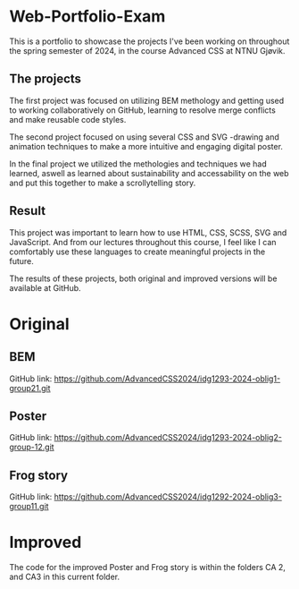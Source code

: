 # Web-Portfolio-Exam

This is a portfolio to showcase the projects I've been working on throughout the spring semester of 2024, in the course Advanced CSS at NTNU Gjøvik.

## The projects

The first project was focused on utilizing BEM methology and getting used to working collaboratively on GitHub, learning to resolve merge conflicts 
and make reusable code styles.

The second project focused on using several CSS and SVG -drawing and animation techniques to make a more intuitive and engaging digital poster.

In the final project we utilized the methologies and techniques we had learned, aswell as learned about sustainability and accessability on the web 
and put this together to make a scrollytelling story. 

## Result

This project was important to learn how to use HTML, CSS, SCSS, SVG and JavaScript. And from our lectures throughout this course, I feel like I can comfortably use these
languages to create meaningful projects in the future.

The results of these projects, both original and improved versions will be available at GitHub.

# Original
## BEM
GitHub link: https://github.com/AdvancedCSS2024/idg1293-2024-oblig1-group21.git

## Poster
GitHub link: https://github.com/AdvancedCSS2024/idg1293-2024-oblig2-group-12.git

## Frog story
GitHub link: https://github.com/AdvancedCSS2024/idg1292-2024-oblig3-group11.git

# Improved
The code for the improved Poster and Frog story is within the folders CA 2, and CA3 in this current folder.
